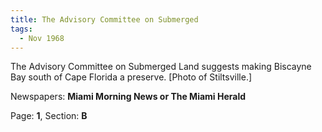 ```yaml
---  
title: The Advisory Committee on Submerged  
tags:  
  - Nov 1968  
---  
```

  
The Advisory Committee on Submerged Land suggests making Biscayne Bay south of Cape Florida a preserve. [Photo of Stiltsville.]  
  
Newspapers: **Miami Morning News or The Miami Herald**  
  
Page: **1**, Section: **B** 
